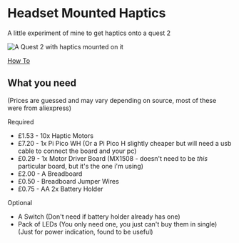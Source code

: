 # Headset Mounted Haptics

A little experiment of mine to get haptics onto a quest 2

![A Quest 2 with haptics mounted on it](https://i.phazed.xyz/8_uFSWjHEJa3G.png)

[How To](howto.md)

## What you need

(Prices are guessed and may vary depending on source, most of these were from aliexpress)

Required
- £1.53 - 10x Haptic Motors
- £7.20 - 1x Pi Pico WH (Or a Pi Pico H slightly cheaper but will need a usb cable to connect the board and your pc)
- £0.29 - 1x Motor Driver Board (MX1508 - doesn't need to be *this* particular board, but it's the one i'm using)
- £2.00 - A Breadboard
- £0.50 - Breadboard Jumper Wires
- £0.75 - AA 2x Battery Holder

Optional
- A Switch (Don't need if battery holder already has one)
- Pack of LEDs (You only need one, you just can't buy them in single) (Just for power indication, found to be useful)
